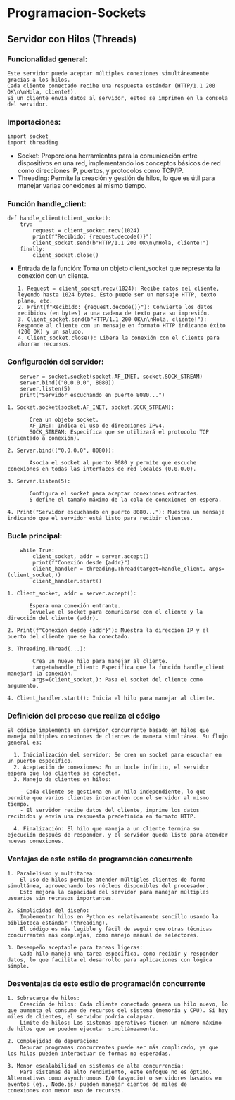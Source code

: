 # Programacion-Sockets

## Servidor con Hilos (Threads)

### Funcionalidad general:

    Este servidor puede aceptar múltiples conexiones simultáneamente gracias a los hilos.
    Cada cliente conectado recibe una respuesta estándar (HTTP/1.1 200 OK\n\nHola, cliente!).
    Si un cliente envía datos al servidor, estos se imprimen en la consola del servidor.
    
### Importaciones:

    import socket
    import threading

  - Socket: Proporciona herramientas para la comunicación entre dispositivos en una red, implementando los conceptos básicos de red como direcciones IP, puertos, y protocolos como TCP/IP.
  - Threading: Permite la creación y gestión de hilos, lo que es útil para manejar varias conexiones al mismo tiempo.
  
### Función handle_client:

    def handle_client(client_socket):
        try:
            request = client_socket.recv(1024)
            print(f"Recibido: {request.decode()}")
            client_socket.send(b"HTTP/1.1 200 OK\n\nHola, cliente!")
        finally:
            client_socket.close()

- Entrada de la función: Toma un objeto client_socket que representa la conexión con un cliente.

      1. Request = client_socket.recv(1024): Recibe datos del cliente, leyendo hasta 1024 bytes. Esto puede ser un mensaje HTTP, texto plano, etc.
      2. Print(f"Recibido: {request.decode()}"): Convierte los datos recibidos (en bytes) a una cadena de texto para su impresión.
      3. Client_socket.send(b"HTTP/1.1 200 OK\n\nHola, cliente!"): Responde al cliente con un mensaje en formato HTTP indicando éxito (200 OK) y un saludo.
      4. Client_socket.close(): Libera la conexión con el cliente para ahorrar recursos.
  
### Configuración del servidor:

        server = socket.socket(socket.AF_INET, socket.SOCK_STREAM)
        server.bind(("0.0.0.0", 8080))
        server.listen(5)
        print("Servidor escuchando en puerto 8080...")
    
    1. Socket.socket(socket.AF_INET, socket.SOCK_STREAM):
    
           Crea un objeto socket.
           AF_INET: Indica el uso de direcciones IPv4.
           SOCK_STREAM: Especifica que se utilizará el protocolo TCP (orientado a conexión).
    
    2. Server.bind(("0.0.0.0", 8080)):
    
           Asocia el socket al puerto 8080 y permite que escuche conexiones en todas las interfaces de red locales (0.0.0.0).
       
    3. Server.listen(5):
    
           Configura el socket para aceptar conexiones entrantes.
           5 define el tamaño máximo de la cola de conexiones en espera.
    
    4. Print("Servidor escuchando en puerto 8080..."): Muestra un mensaje indicando que el servidor está listo para recibir clientes.

### Bucle principal:

        while True:
            client_socket, addr = server.accept()
            print(f"Conexión desde {addr}")
            client_handler = threading.Thread(target=handle_client, args=(client_socket,))
            client_handler.start()
    
    1. Client_socket, addr = server.accept():
    
           Espera una conexión entrante.
           Devuelve el socket para comunicarse con el cliente y la dirección del cliente (addr).
    
    2. Print(f"Conexión desde {addr}"): Muestra la dirección IP y el puerto del cliente que se ha conectado.
       
    3. Threading.Thread(...):
    
            Crea un nuevo hilo para manejar al cliente.
            target=handle_client: Especifica que la función handle_client manejará la conexión.
            args=(client_socket,): Pasa el socket del cliente como argumento.
    
    4. Client_handler.start(): Inicia el hilo para manejar al cliente.

### Definición del proceso que realiza el código

    El código implementa un servidor concurrente basado en hilos que maneja múltiples conexiones de clientes de manera simultánea. Su flujo general es:
    
      1. Inicialización del servidor: Se crea un socket para escuchar en un puerto específico.
      2. Aceptación de conexiones: En un bucle infinito, el servidor espera que los clientes se conecten.
      3. Manejo de clientes en hilos:
    
        - Cada cliente se gestiona en un hilo independiente, lo que permite que varios clientes interactúen con el servidor al mismo tiempo.
        - El servidor recibe datos del cliente, imprime los datos recibidos y envía una respuesta predefinida en formato HTTP.
    
      4. Finalización: El hilo que maneja a un cliente termina su ejecución después de responder, y el servidor queda listo para atender nuevas conexiones.

### Ventajas de este estilo de programación concurrente

    1. Paralelismo y multitarea:
        El uso de hilos permite atender múltiples clientes de forma simultánea, aprovechando los núcleos disponibles del procesador.
        Esto mejora la capacidad del servidor para manejar múltiples usuarios sin retrasos importantes.

    2. Simplicidad del diseño:
        Implementar hilos en Python es relativamente sencillo usando la biblioteca estándar (threading).
        El código es más legible y fácil de seguir que otras técnicas concurrentes más complejas, como manejo manual de selectores.

    3. Desempeño aceptable para tareas ligeras:
        Cada hilo maneja una tarea específica, como recibir y responder datos, lo que facilita el desarrollo para aplicaciones con lógica simple.

### Desventajas de este estilo de programación concurrente

    1. Sobrecarga de hilos:
        Creación de hilos: Cada cliente conectado genera un hilo nuevo, lo que aumenta el consumo de recursos del sistema (memoria y CPU). Si hay miles de clientes, el servidor podría colapsar.
        Límite de hilos: Los sistemas operativos tienen un número máximo de hilos que se pueden ejecutar simultáneamente.

    2. Complejidad de depuración:
        Depurar programas concurrentes puede ser más complicado, ya que los hilos pueden interactuar de formas no esperadas.

    3. Menor escalabilidad en sistemas de alta concurrencia:
        Para sistemas de alto rendimiento, este enfoque no es óptimo. Alternativas como asynchronous I/O (asyncio) o servidores basados en eventos (ej., Node.js) pueden manejar cientos de miles de           conexiones con menor uso de recursos.

